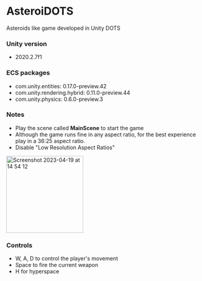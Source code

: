 # AsteroiDOTS

Asteroids like game developed in Unity DOTS

### Unity version
  - 2020.2.7f1
  
### ECS packages
  - com.unity.entities: 0.17.0-preview.42
  - com.unity.rendering.hybrid: 0.11.0-preview.44
  - com.unity.physics: 0.6.0-preview.3

### Notes

  - Play the scene called **MainScene** to start the game
  - Although the game runs fine in any aspect ratio, for the best experience play in a 36:25 aspect ratio.
  - Disable "Low Resolution Aspect Ratios"
  <img width="202" alt="Screenshot 2023-04-19 at 14 54 12" src="https://user-images.githubusercontent.com/1079323/233160853-dd40490d-a493-4825-afe3-b131cf066d00.png">

### Controls

  - W, A, D to control the player's movement
  - Space to fire the current weapon
  - H for hyperspace


